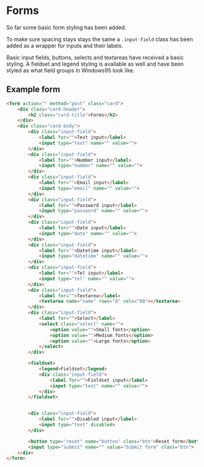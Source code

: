 # Forms

So far some basic form styling has been added.

To make sure spacing stays stays the same a `.input-field` class has been added as a wrapper for inputs and their labels.

Basic input fields, buttons, selects and textareas have received a basic styling.
A fieldset and legend styling is available as well and have been styled as what field groups in Windows95 look like.

## Example form
```html
<form action="" method="post" class="card">
    <div class="card-header">
        <h2 class="card-title">Forms</h2>
    </div>
    <div class="card-body">
        <div class="input-field">
            <label for="">Text input</label>
            <input type="text" name="" value="">
        </div>
        <div class="input-field">
            <label for="">Number input</label>
            <input type="number" name="" value="">
        </div>
        <div class="input-field">
            <label for="">Email input</label>
            <input type="email" name="" value="">
        </div>
        <div class="input-field">
            <label for="">Password input</label>
            <input type="password" name="" value="">
        </div>
        <div class="input-field">
            <label for="">Date input</label>
            <input type="date" name="" value="">
        </div>
        <div class="input-field">
            <label for="">Datetime input</label>
            <input type="datetime" name="" value="">
        </div>
        <div class="input-field">
            <label for="">Tel input</label>
            <input type="tel" name="" value="">
        </div>
        <div class="input-field">
            <label for="">Textarea</label>
            <textarea name="name" rows="8" cols="80"></textarea>
        </div>
        <div class="input-field">
            <label for="">Select</label>
            <select class="select" name="">
                <option value="">Small fonts</option>
                <option value="">Medium fonts</option>
                <option value="">Large fonts</option>
            </select>
        </div>

        <fieldset>
            <legend>Fieldset</legend>
            <div class="input-field">
                <label for="">Fieldset input</label>
                <input type="text" name="" value="">
            </div>
        </fieldset>


        <div class="input-field">
            <label for="">Disabled input</label>
            <input type="text" disabled>
        </div>

        <button type="reset" name="button" class="btn">Reset form</button>
        <input type="submit" name="" value="Submit form" class="btn">
    </div>
</form>
```
